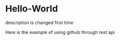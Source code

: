 # Hello-World
description is changed first time


Here is the example of using github through rest api
